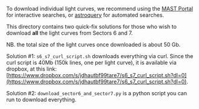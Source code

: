 To download individual light curves, we recommend using the [MAST
Portal](https://mast.stsci.edu/portal/Mashup/Clients/Mast/Portal.html) for
interactive searches, or
[astroquery](https://astroquery.readthedocs.io/en/latest/mast/mast.html) for
automated searches.

This directory contains two quick-fix solutions for those who wish to download
**all** the light curves from Sectors 6 and 7.

NB. the total size of the light curves once downloaded is about 50 Gb.

Solution #1: `s6_s7_curl_script.sh` downloads everything via curl.  Since the
curl script is 40Mb (150k lines, one per light curve), it is available via
dropbox, at this link:
[https://www.dropbox.com/s/jdhautbf99tare7/s6_s7_curl_script.sh?dl=0](https://www.dropbox.com/s/jdhautbf99tare7/s6_s7_curl_script.sh?dl=0).

Solution #2: `download_sector6_and_sector7.py` is a python script you can run
to download everything.

